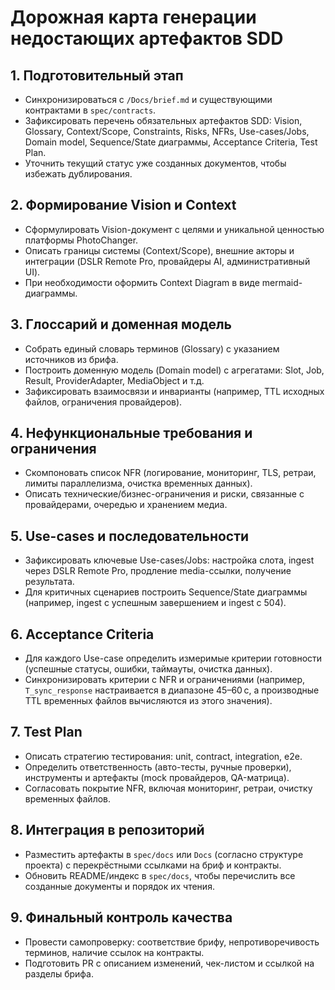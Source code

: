 # Дорожная карта генерации недостающих артефактов SDD

## 1. Подготовительный этап
- Синхронизироваться с `/Docs/brief.md` и существующими контрактами в `spec/contracts`.
- Зафиксировать перечень обязательных артефактов SDD: Vision, Glossary, Context/Scope, Constraints, Risks, NFRs, Use-cases/Jobs, Domain model, Sequence/State диаграммы, Acceptance Criteria, Test Plan.
- Уточнить текущий статус уже созданных документов, чтобы избежать дублирования.

## 2. Формирование Vision и Context
- Сформулировать Vision-документ с целями и уникальной ценностью платформы PhotoChanger.
- Описать границы системы (Context/Scope), внешние акторы и интеграции (DSLR Remote Pro, провайдеры AI, административный UI).
- При необходимости оформить Context Diagram в виде mermaid-диаграммы.

## 3. Глоссарий и доменная модель
- Собрать единый словарь терминов (Glossary) с указанием источников из брифа.
- Построить доменную модель (Domain model) с агрегатами: Slot, Job, Result, ProviderAdapter, MediaObject и т.д.
- Зафиксировать взаимосвязи и инварианты (например, TTL исходных файлов, ограничения провайдеров).

## 4. Нефункциональные требования и ограничения
- Скомпоновать список NFR (логирование, мониторинг, TLS, ретраи, лимиты параллелизма, очистка временных данных).
- Описать технические/бизнес-ограничения и риски, связанные с провайдерами, очередью и хранением медиа.

## 5. Use-cases и последовательности
- Зафиксировать ключевые Use-cases/Jobs: настройка слота, ingest через DSLR Remote Pro, продление media-ссылки, получение результата.
- Для критичных сценариев построить Sequence/State диаграммы (например, ingest с успешным завершением и ingest с 504).

## 6. Acceptance Criteria
- Для каждого Use-case определить измеримые критерии готовности (успешные статусы, ошибки, таймауты, очистка данных).
- Синхронизировать критерии с NFR и ограничениями (например, `T_sync_response` настраивается в диапазоне 45–60 с, а производные TTL временных файлов вычисляются из этого значения).

## 7. Test Plan
- Описать стратегию тестирования: unit, contract, integration, e2e.
- Определить ответственность (авто-тесты, ручные проверки), инструменты и артефакты (mock провайдеров, QA-матрица).
- Согласовать покрытие NFR, включая мониторинг, ретраи, очистку временных файлов.

## 8. Интеграция в репозиторий
- Разместить артефакты в `spec/docs` или `Docs` (согласно структуре проекта) с перекрёстными ссылками на бриф и контракты.
- Обновить README/индекс в `spec/docs`, чтобы перечислить все созданные документы и порядок их чтения.

## 9. Финальный контроль качества
- Провести самопроверку: соответствие брифу, непротиворечивость терминов, наличие ссылок на контракты.
- Подготовить PR с описанием изменений, чек-листом и ссылкой на разделы брифа.
